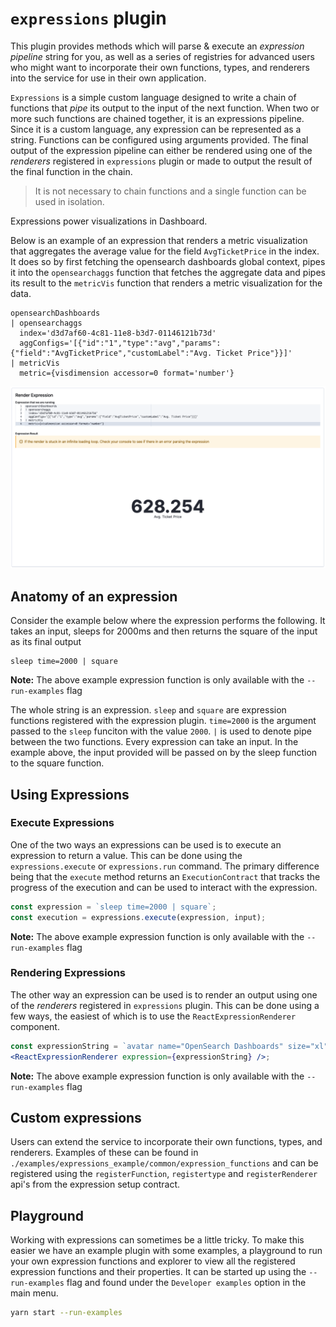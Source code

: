 # `expressions` plugin

This plugin provides methods which will parse & execute an _expression pipeline_
string for you, as well as a series of registries for advanced users who might
want to incorporate their own functions, types, and renderers into the service
for use in their own application.

`Expressions` is a simple custom language designed to write a chain of functions that _pipe_ its output to the input of the next function. When two or more such functions are chained together, it is an expressions pipeline. Since it is a custom language, any expression can be represented as a string. Functions can be configured using arguments provided. The final output of the expression pipeline can either be rendered using one of the _renderers_ registered in `expressions` plugin or made to output the result of the final function in the chain.

> It is not necessary to chain functions and a single function can be used in isolation.

Expressions power visualizations in Dashboard.

Below is an example of an expression that renders a metric visualization that aggregates the average value for the field `AvgTicketPrice` in the index. It does so by first fetching the opensearch dashboards global context, pipes it into the `opensearchaggs` function that fetches the aggregate data and pipes its result to the `metricVis` function that renders a metric visualization for the data.

```
opensearchDashboards
| opensearchaggs
  index='d3d7af60-4c81-11e8-b3d7-01146121b73d'
  aggConfigs='[{"id":"1","type":"avg","params":{"field":"AvgTicketPrice","customLabel":"Avg. Ticket Price"}}]'
| metricVis
  metric={visdimension accessor=0 format='number'}
```

![image](./expressions_example.png)

## Anatomy of an expression

Consider the example below where the expression performs the following. It takes an input, sleeps for 2000ms and then returns the square of the input as its final output

```
sleep time=2000 | square
```

**Note:** The above example expression function is only available with the `--run-examples` flag

The whole string is an expression. `sleep` and `square` are expression functions registered with the expression plugin. `time=2000` is the argument passed to the `sleep` funciton with the value `2000`. `|` is used to denote pipe between the two functions. Every expression can take an input. In the example above, the input provided will be passed on by the sleep function to the square function.

## Using Expressions

### Execute Expressions

One of the two ways an expressions can be used is to execute an expression to return a value. This can be done using the `expressions.execute` or `expressions.run` command. The primary difference being that the `execute` method returns an `ExecutionContract` that tracks the progress of the execution and can be used to interact with the expression.

```js
const expression = `sleep time=2000 | square`;
const execution = expressions.execute(expression, input);
```

**Note:** The above example expression function is only available with the `--run-examples` flag

### Rendering Expressions

The other way an expression can be used is to render an output using one of the _renderers_ registered in `expressions` plugin. This can be done using a few ways, the easiest of which is to use the `ReactExpressionRenderer` component.

```jsx
const expressionString = `avatar name="OpenSearch Dashboards" size="xl"`;
<ReactExpressionRenderer expression={expressionString} />;
```

**Note:** The above example expression function is only available with the `--run-examples` flag

## Custom expressions

Users can extend the service to incorporate their own functions, types, and renderers. Examples of these can be found in `./examples/expressions_example/common/expression_functions` and can be registered using the `registerFunction`, `registertype` and `registerRenderer` api's from the expression setup contract.

## Playground

Working with expressions can sometimes be a little tricky. To make this easier we have an example plugin with some examples, a playground to run your own expression functions and explorer to view all the registered expression functions and their properties. It can be started up using the `--run-examples` flag and found under the `Developer examples` option in the main menu.

```sh
yarn start --run-examples
```
